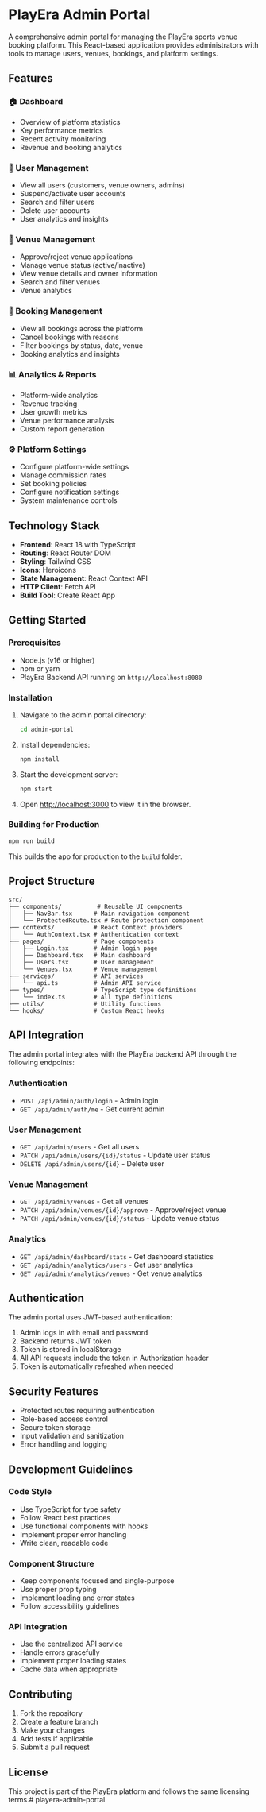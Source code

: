 # PlayEra Admin Portal

A comprehensive admin portal for managing the PlayEra sports venue booking platform. This React-based application provides administrators with tools to manage users, venues, bookings, and platform settings.

## Features

### 🏠 Dashboard
- Overview of platform statistics
- Key performance metrics
- Recent activity monitoring
- Revenue and booking analytics

### 👥 User Management
- View all users (customers, venue owners, admins)
- Suspend/activate user accounts
- Search and filter users
- Delete user accounts
- User analytics and insights

### 🏢 Venue Management
- Approve/reject venue applications
- Manage venue status (active/inactive)
- View venue details and owner information
- Search and filter venues
- Venue analytics

### 📅 Booking Management
- View all bookings across the platform
- Cancel bookings with reasons
- Filter bookings by status, date, venue
- Booking analytics and insights

### 📊 Analytics & Reports
- Platform-wide analytics
- Revenue tracking
- User growth metrics
- Venue performance analysis
- Custom report generation

### ⚙️ Platform Settings
- Configure platform-wide settings
- Manage commission rates
- Set booking policies
- Configure notification settings
- System maintenance controls

## Technology Stack

- **Frontend**: React 18 with TypeScript
- **Routing**: React Router DOM
- **Styling**: Tailwind CSS
- **Icons**: Heroicons
- **State Management**: React Context API
- **HTTP Client**: Fetch API
- **Build Tool**: Create React App

## Getting Started

### Prerequisites

- Node.js (v16 or higher)
- npm or yarn
- PlayEra Backend API running on `http://localhost:8080`

### Installation

1. Navigate to the admin portal directory:
   ```bash
   cd admin-portal
   ```

2. Install dependencies:
   ```bash
   npm install
   ```

3. Start the development server:
   ```bash
   npm start
   ```

4. Open [http://localhost:3000](http://localhost:3000) to view it in the browser.

### Building for Production

```bash
npm run build
```

This builds the app for production to the `build` folder.

## Project Structure

```
src/
├── components/          # Reusable UI components
│   ├── NavBar.tsx      # Main navigation component
│   └── ProtectedRoute.tsx # Route protection component
├── contexts/           # React Context providers
│   └── AuthContext.tsx # Authentication context
├── pages/              # Page components
│   ├── Login.tsx       # Admin login page
│   ├── Dashboard.tsx   # Main dashboard
│   ├── Users.tsx       # User management
│   └── Venues.tsx      # Venue management
├── services/           # API services
│   └── api.ts          # Admin API service
├── types/              # TypeScript type definitions
│   └── index.ts        # All type definitions
├── utils/              # Utility functions
└── hooks/              # Custom React hooks
```

## API Integration

The admin portal integrates with the PlayEra backend API through the following endpoints:

### Authentication
- `POST /api/admin/auth/login` - Admin login
- `GET /api/admin/auth/me` - Get current admin

### User Management
- `GET /api/admin/users` - Get all users
- `PATCH /api/admin/users/{id}/status` - Update user status
- `DELETE /api/admin/users/{id}` - Delete user

### Venue Management
- `GET /api/admin/venues` - Get all venues
- `PATCH /api/admin/venues/{id}/approve` - Approve/reject venue
- `PATCH /api/admin/venues/{id}/status` - Update venue status

### Analytics
- `GET /api/admin/dashboard/stats` - Get dashboard statistics
- `GET /api/admin/analytics/users` - Get user analytics
- `GET /api/admin/analytics/venues` - Get venue analytics

## Authentication

The admin portal uses JWT-based authentication:

1. Admin logs in with email and password
2. Backend returns JWT token
3. Token is stored in localStorage
4. All API requests include the token in Authorization header
5. Token is automatically refreshed when needed

## Security Features

- Protected routes requiring authentication
- Role-based access control
- Secure token storage
- Input validation and sanitization
- Error handling and logging

## Development Guidelines

### Code Style
- Use TypeScript for type safety
- Follow React best practices
- Use functional components with hooks
- Implement proper error handling
- Write clean, readable code

### Component Structure
- Keep components focused and single-purpose
- Use proper prop typing
- Implement loading and error states
- Follow accessibility guidelines

### API Integration
- Use the centralized API service
- Handle errors gracefully
- Implement proper loading states
- Cache data when appropriate

## Contributing

1. Fork the repository
2. Create a feature branch
3. Make your changes
4. Add tests if applicable
5. Submit a pull request

## License

This project is part of the PlayEra platform and follows the same licensing terms.#   p l a y e r a - a d m i n - p o r t a l  
 